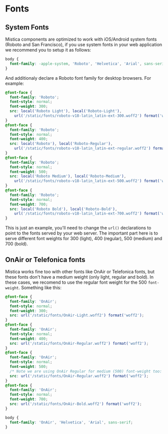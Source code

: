 # Fonts

## System Fonts

Mistica components are optimized to work with iOS/Android system fonts (Roboto and San Francisco), if you use
system fonts in your web application we recommend you to setup it as follows:

```css
body {
  font-family: -apple-system, 'Roboto', 'Helvetica', 'Arial', sans-serif;
}
```

And additionaly declare a Roboto font family for desktop browsers. For example:

```css
@font-face {
  font-family: 'Roboto';
  font-style: normal;
  font-weight: 300;
  src: local('Roboto Light'), local('Roboto-Light'),
    url('/static/fonts/roboto-v18-latin_latin-ext-300.woff2') format('woff2');
}
@font-face {
  font-family: 'Roboto';
  font-style: normal;
  font-weight: 400;
  src: local('Roboto'), local('Roboto-Regular'),
    url('/static/fonts/roboto-v18-latin_latin-ext-regular.woff2') format('woff2');
}
@font-face {
  font-family: 'Roboto';
  font-style: normal;
  font-weight: 500;
  src: local('Roboto Medium'), local('Roboto-Medium'),
    url('/static/fonts/roboto-v18-latin_latin-ext-500.woff2') format('woff2');
}
@font-face {
  font-family: 'Roboto';
  font-style: normal;
  font-weight: 700;
  src: local('Roboto Bold'), local('Roboto-Bold'),
    url('/static/fonts/roboto-v18-latin_latin-ext-700.woff2') format('woff2');
}
```

This is just an example, you'll need to change the `url()` declarations to point to the fonts served by your
web server. The important part here is to serve different font weights for 300 (light), 400 (regular), 500
(medium) and 700 (bold).

## OnAir or Telefonica fonts

Mistica works fine too with other fonts like OnAir or Telefonica fonts, but these fonts don't have a medium
weight (only light, regular and bold). In these cases, we recomend to use the regular font weight for the 500
`font-weight`. Something like this:

```css
@font-face {
  font-family: 'OnAir';
  font-style: normal;
  font-weight: 300;
  src: url('/static/fonts/OnAir-Light.woff2') format('woff2');
}
@font-face {
  font-family: 'OnAir';
  font-style: normal;
  font-weight: 400;
  src: url('/static/fonts/OnAir-Regular.woff2') format('woff2');
}
@font-face {
  font-family: 'OnAir';
  font-style: normal;
  font-weight: 500;
  /* Note we are using OnAir Regular for medium (500) font-weight too: */
  src: url('/static/fonts/OnAir-Regular.woff2') format('woff2');
}
@font-face {
  font-family: 'OnAir';
  font-style: normal;
  font-weight: 700;
  src: url('/static/fonts/OnAir-Bold.woff2') format('woff2');
}

body {
  font-family: 'OnAir', 'Helvetica', 'Arial', sans-serif;
}
```
